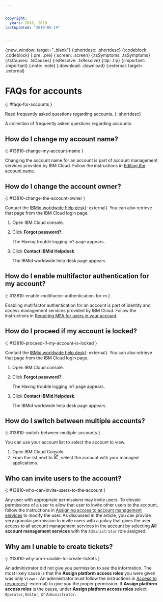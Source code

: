 ```yaml
---


copyright:
  years: 2018, 2019
lastupdated: "2019-06-19"


---
```


{:new_window: target="_blank"} 
{:shortdesc: .shortdesc} 
{:codeblock: .codeblock} 
{:pre: .pre} 
{:screen: .screen} 
{:tsSymptoms: .tsSymptoms} 
{:tsCauses: .tsCauses} 
{:tsResolve: .tsResolve} 
{:tip: .tip} 
{:important: .important} 
{:note: .note} 
{:download: .download} 
{:external: target= .external} 

# FAQs for accounts
{: #faqs-for-accounts } 

Read frequently asked questions regarding accounts.
{: shortdesc} 

A collection of frequently asked questions regarding accounts.

## How do I change my account name?
{: #13810-change-my-account-name } 

Changing the account name for an account is part of account management
services provided by IBM Cloud. Follow the instructions in [Editing the
account
name](/docs/account?topic=account-account_settings#change-acct-name).

## How do I change the account owner?
{: #13810-change-the-account-owner } 

Contact the [IBMid worldwide help
desk](https://www.ibm.com/ibmid/myibm/help/us/helpdesk.html){: external}. You can
also retrieve that page from the IBM Cloud login page.

1.  Open IBM Cloud console.

2.  Click **Forgot password?**.
    
    The Having trouble logging in? page appears.

3.  Click **Contact IBMid Helpdesk**.
    
    The IBMid worldwide help desk page appears.

## How do I enable multifactor authentication for my account?
{: #13810-enable-multifactor-authentication-for-m } 

Enabling mutlifactor authentication for an account is part of identity
and access management services provided by IBM Cloud. Follow the
instructions in [Requiring MFA for users in your
account](/docs/iam?topic=iam-enablemfa#enablemfa).

## How do I proceed if my account is locked?
{: #13810-proceed-if-my-account-is-locked } 

Contact the [IBMid worldwide help
desk](https://www.ibm.com/ibmid/myibm/help/us/helpdesk.html){: external}. You can
also retrieve that page from the IBM Cloud login page.

1.  Open IBM Cloud console.

2.  Click **Forgot password?**.
    
    The Having trouble logging in? page appears.

3.  Click **Contact IBMid Helpdesk**.
    
    The IBMid worldwide help desk page appears.

## How do I switch between multiple accounts?
{: #13810-switch-between-multiple-accounts } 

You can use your account list to select the account to view.

1.  Open IBM Cloud Console.
2.  From the list next to <svg aria-label="pencil with paper"
    alt="pencil with paper" viewBox="0 0 32 32" width="16"
    height="16"><path d="M22 22v6H6V4h10V2H6a2 2 0 0 0-2 2v24a2 2 0 0
    0 2 2h16a2 2 0 0 0 2-2v-6z"/><path d="M29.537 5.76L26.24
    2.463a1.58 1.58 0 0 0-2.236 0L10 16.467V22h5.533L29.537 7.995a1.58
    1.58 0 0 0 0-2.235zM14.704 20H12v-2.704l9.44-9.441 2.705
    2.704zM25.56 9.145l-2.704-2.704 2.267-2.267 2.704
    2.704z"/></svg>, select the account with your managed
    applications.

## Who can invite users to the account?
{: #13810-who-can-invite-users-to-the-account } 

Any user with appropriate permissions may invite users. To elevate
permissions of a user to allow that user to invite other users to the
account, follow the instructions in [Assigning access to account
management
services](/docs/iam?topic=iam-account-services#account-services)
to modify the user. As discussed in the article, you can provide very
granular permission to invite users with a policy that gives the user
access to all account management services in the account by selecting
**All account management services** with the `Administrator` role
assigned.

## Why am I unable to create tickets?
{: #13810-why-am-i-unable-to-create-tickets } 

An administrator did not give you permission to see the information. The
most likely cause is that the **Assign platform access roles** you were
given was only `Viewer`. An administrator must follow the instructions
in [Access to
resources](https://dev.console.test.cloud.ibm.com/docs/iam?topic=iam-iammanidaccser#resourceaccess){: external}
to give you the proper permission. If **Assign platform access roles**
is the cause, under **Assign platform access roles** select `Operator`,
`Editor`, or `Administrator`.
